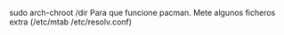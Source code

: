 sudo arch-chroot /dir
Para que funcione pacman.
Mete algunos ficheros extra (/etc/mtab /etc/resolv.conf)
